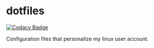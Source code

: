 # dotfiles

[![Codacy Badge](https://api.codacy.com/project/badge/Grade/39f75f5bd7c0469680a84a17aa3c56b4)](https://www.codacy.com/app/sajay.surya/dotfiles?utm_source=github.com&amp;utm_medium=referral&amp;utm_content=sajaysurya/dotfiles&amp;utm_campaign=Badge_Grade)

Configuration files that personalize my linux user account.
